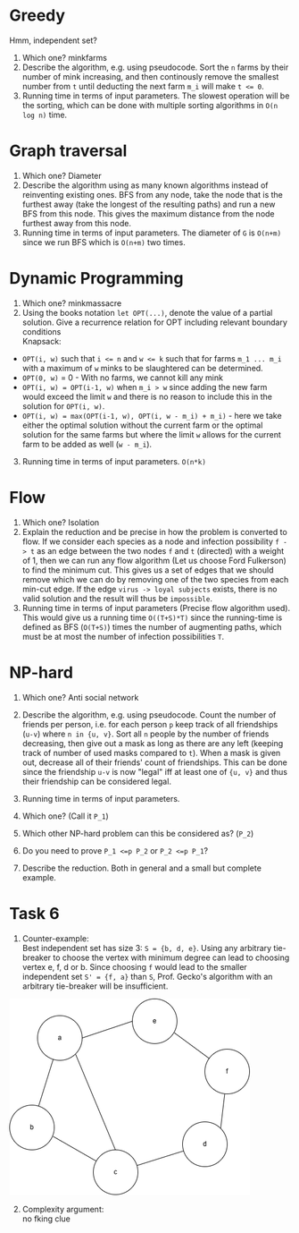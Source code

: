 # Greedy

Hmm, independent set? 

1) Which one?
minkfarms
2) Describe the algorithm, e.g. using pseudocode.
Sort the `n` farms by their number of mink increasing, and then continously remove the smallest number from `t` until deducting the next farm `m_i` will make `t <= 0`.
3) Running time in terms of input parameters.
The slowest operation will be the sorting, which can be done with multiple sorting algorithms in `O(n log n)` time.

# Graph traversal

1) Which one?
Diameter
2) Describe the algorithm using as many known algorithms instead of reinventing existing ones.
BFS from any node, take the node that is the furthest away (take the longest of the resulting paths) and run a new BFS from this node. This gives the maximum distance from the node furthest away from this node.
3) Running time in terms of input parameters.
The diameter of `G` is `O(n+m)` since we run BFS which is `O(n+m)` two times. 

# Dynamic Programming

1) Which one?
minkmassacre
2) Using the books notation `let OPT(...)`, denote the value of a partial solution. Give a recurrence relation for OPT including relevant boundary conditions  
Knapsack:
- `OPT(i, w)` such that `i <= n` and `w <= k` such that for farms `m_1 ... m_i` with a maximum of `w` minks to be slaughtered can be determined.
- `OPT(0, w)` = 0 - With no farms, we cannot kill any mink
- `OPT(i, w) = OPT(i-1, w)` when `m_i > w` since adding the new farm would exceed the limit `w` and there is no reason to include this in the solution for `OPT(i, w)`.
- `OPT(i, w) = max(OPT(i-1, w), OPT(i, w - m_i) + m_i)` - here we take either the optimal solution without the current farm or the optimal solution for the same farms but where the limit `w` allows for the current farm to be added as well (`w - m_i`).
3) Running time in terms of input parameters.
`O(n*k)`

# Flow

1) Which one?
Isolation
2) Explain the reduction and be precise in how the problem is converted to flow.
If we consider each species as a node and infection possibility `f -> t` as an edge between the two nodes `f` and `t` (directed) with a weight of 1, then we can run any flow algorithm (Let us choose Ford Fulkerson) to find the minimum cut. This gives us a set of edges that we should remove which we can do by removing one of the two species from each min-cut edge.
If the edge `virus -> loyal subjects` exists, there is no valid solution and the result will thus be `impossible`. 
3) Running time in terms of input parameters (Precise flow algorithm used).
This would give us a running time `O((T+S)*T)` since the running-time is defined as BFS (`O(T+S)`) times the number of augmenting paths, which must be at most the number of infection possibilities `T`.

# NP-hard

1) Which one?
Anti social network
2) Describe the algorithm, e.g. using pseudocode.
Count the number of friends per person, i.e. for each person `p` keep track of all friendships (`u-v`) where `n in {u, v}`.
Sort all `n` people by the number of friends decreasing, then give out a mask as long as there are any left (keeping track of number of used masks compared to `t`).
When a mask is given out, decrease all of their friends' count of friendships. This can be done since the friendship `u-v` is now "legal" iff at least one of `{u, v}` and thus their friendship can be considered legal.
3) Running time in terms of input parameters.

1) Which one? (Call it `P_1`)
2) Which other NP-hard problem can this be considered as? (`P_2`)
3) Do you need to prove `P_1 <=p P_2` or `P_2 <=p P_1`?
4) Describe the reduction. Both in general and a small but complete example. 

# Task 6

1) Counter-example:  
Best independent set has size 3: `S = {b, d, e}`. Using any arbitrary tie-breaker to choose the vertex with minimum degree can lead to choosing vertex e, f, d or b. Since choosing `f` would lead to the smaller independent set `S' = {f, a}` than `S`, Prof. Gecko's algorithm with an arbitrary tie-breaker will be insufficient. 

![Counter example for professor geckos algorithm](/professor%20gecko.drawio.png)

2) Complexity argument:  
no fking clue